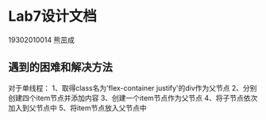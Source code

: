 # Lab7设计文档
19302010014 熊茁成

## 遇到的困难和解决方法
对于单线程：
1、取得class名为'flex-container justify'的div作为父节点
2、分别创建四个item节点并添加内容
3、创建一个item节点作为父节点
4、将子节点依次加入到父节点中
5、将item节点放入父节点中
